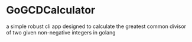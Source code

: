 # GoGCDCalculator
a simple robust cli app designed to calculate the greatest common divisor of two given non-negative integers in golang

